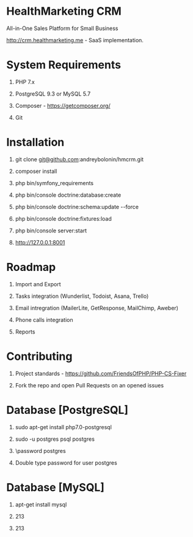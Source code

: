 HealthMarketing CRM
=======

All-in-One Sales Platform for Small Business

http://crm.healthmarketing.me - SaaS implementation.

# System Requirements

1) PHP 7.x

2) PostgreSQL 9.3 or MySQL 5.7

3) Composer - https://getcomposer.org/

4) Git

# Installation

1) git clone git@github.com:andreybolonin/hmcrm.git

2) composer install

3) php bin/symfony_requirements

4) php bin/console doctrine:database:create

5) php bin/console doctrine:schema:update --force

6) php bin/console doctrine:fixtures:load

7) php bin/console server:start

8) http://127.0.0.1:8001

# Roadmap

1) Import and Export

2) Tasks integration (Wunderlist, Todoist, Asana, Trello)

3) Email intregration (MailerLite, GetResponse, MailChimp, Aweber)

4) Phone calls integration

5) Reports

# Contributing

1) Project standards - https://github.com/FriendsOfPHP/PHP-CS-Fixer

2) Fork the repo and open Pull Requests on an opened issues

# Database [PostgreSQL]

1) sudo apt-get install php7.0-postgresql

2) sudo -u postgres psql postgres

3) \password postgres

4) Double type password for user postgres

# Database [MySQL]

1) apt-get install mysql

2) 213

3) 213
